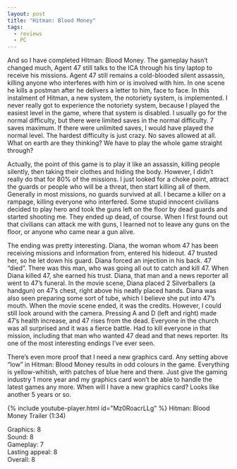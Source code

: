 ```yaml
---
layout: post
title: "Hitman: Blood Money"
tags:
  - reviews
  - PC
---
```


And so I have completed Hitman: Blood Money. The gameplay hasn’t changed much, Agent 47 still talks to the ICA through his tiny laptop to receive his missions. Agent 47 still remains a cold-blooded silent assassin, killing anyone who interferes with him or is involved with him. In one scene he kills a postman after he delivers a letter to him, face to face. In this instalment of Hitman, a new system, the notoriety system, is implemented. I never really got to experience the notoriety system, because I played the easiest level in the game, where that system is disabled. I usually go for the normal difficulty, but there were limited saves in the normal difficulty. 7 saves maximum. If there were unlimited saves, I would have played the normal level. The hardest difficulty is just crazy. No saves allowed at all. What on earth are they thinking? We have to play the whole game straight through?

Actually, the point of this game is to play it like an assassin, killing people silently, then taking their clothes and hiding the body. However, I didn’t really do that for 80% of the missions. I just looked for a choke point, attract the guards or people who will be a threat, then start killing all of them. Generally in most missions, no guards survived at all. I became a killer on a rampage, killing everyone who interfered. Some stupid innocent civilians decided to play hero and took the guns left on the floor by dead guards and started shooting me. They ended up dead, of course. When I first found out that civilians can attack me with guns, I learned not to leave any guns on the floor, or anyone who came near a gun alive.

The ending was pretty interesting. Diana, the woman whom 47 has been receiving missions and information from, entered his hideout. 47 trusted her, so he let down his guard. Diana forced an injection in his back. 47 “died”. There was this man, who was going all out to catch and kill 47. When Diana killed 47, she earned his trust. Diana, that man and a news reporter all went to 47’s funeral. In the movie scene, Diana placed 2 Silverballers (a handgun) on 47’s chest, right above his neatly placed hands. Diana was also seen preparing some sort of tube, which I believe she put into 47’s mouth. When the movie scene ended, it was the credits. However, I could still look around with the camera. Pressing A and D (left and right) made 47’s health increase, and 47 rises from the dead. Everyone in the church was all surprised and it was a fierce battle. Had to kill everyone in that mission, including that man who wanted 47 dead and that news reporter. Its one of the most interesting endings I’ve ever seen.

There’s even more proof that I need a new graphics card. Any setting above “low” in Hitman: Blood Money results in odd colours in the game. Everything is yellow-whitish, with patches of blue here and there. Just give the gaming industry 1 more year and my graphics card won’t be able to handle the latest games any more. When will I have a new graphics card? Looks like another 5 years or so.

{% include youtube-player.html id="Mz0RoacrLLg" %}
Hitman: Blood Money Trailer (1:34)

Graphics: 8\
Sound: 8\
Gameplay: 7\
Lasting appeal: 8\
Overall: 8

